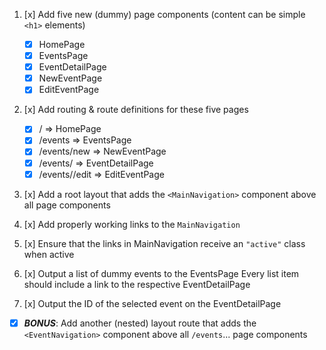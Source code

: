 1. [x] Add five new (dummy) page components (content can be simple `<h1>`
       elements)

   - [x] HomePage
   - [x] EventsPage
   - [x] EventDetailPage
   - [x] NewEventPage
   - [x] EditEventPage

2. [x] Add routing & route definitions for these five pages

   - [x] / => HomePage
   - [x] /events => EventsPage
   - [x] /events/new => NewEventPage
   - [x] /events/<some-id> => EventDetailPage
   - [x] /events/<some-id>/edit => EditEventPage

3. [x] Add a root layout that adds the `<MainNavigation>` component above all page components

4. [x] Add properly working links to the `MainNavigation`

5. [x] Ensure that the links in MainNavigation receive an `"active"` class when active

6. [x] Output a list of dummy events to the EventsPage
       Every list item should include a link to the respective EventDetailPage

7. [x] Output the ID of the selected event on the EventDetailPage

- [x] **_BONUS_**: Add another (nested) layout route that adds the `<EventNavigation>` component above all `/events`... page components
